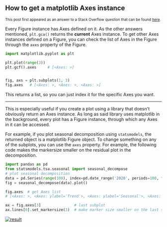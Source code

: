## How to get a matplotlib Axes instance

<sup> This post first appeared as an answer to a Stack Overflow question that can be found [here](https://stackoverflow.com/q/15067668/19123103). </sup>

Every Figure instance has Axes defined on it. As the other answers mentioned, `plt.gca()` returns the **current** Axes instance. To get other Axes instances defined on a Figure, you can check the list of Axes in the Figure through the `axes` property of the Figure.
```python
import matplotlib.pyplot as plt

plt.plot(range(3))
plt.gcf().axes     # [<Axes: >]


fig, axs = plt.subplots(1, 3)
fig.axes   # [<Axes: >, <Axes: >, <Axes: >]
```
This returns a list, so you can just index it for the specific Axes you want. 

---

This is especially useful if you create a plot using a library that doesn't obviously return an Axes instance. As long as said library uses matplotlib in the background, every plot has a Figure instance, through which any Axes in it can be accessed.

For example, if you plot seasonal decomposition using `statsmodels`, the returned object is a matplotlib Figure object. To change something on any of the subplots, you can use the `axes` property. For example, the following code makes the markersize smaller on the residual plot in the decomposition.

```python
import pandas as pd
from statsmodels.tsa.seasonal import seasonal_decompose
# plot seasonal decomposition
data = pd.Series(range(100), index=pd.date_range('2020', periods=100, freq='D'))
fig = seasonal_decompose(data).plot()

fig.axes  # get Axes list
# [<Axes: >, <Axes: ylabel='Trend'>, <Axes: ylabel='Seasonal'>, <Axes: ylabel='Resid'>]

ax = fig.axes[3]               # last subplot
ax.lines[0].set_markersize(3)  # make marker size smaller on the last subplot
```
[![result][1]][1]


  [1]: https://i.stack.imgur.com/ynWpD.png